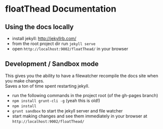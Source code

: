 floatThead Documentation
==========

## Using the docs locally

  - install jekyll: http://jekyllrb.com/
  - from the root project dir run `jekyll serve`
  - open `http://localhost:9002/floatThead/` in your browser

## Development / Sandbox mode

This gives you the ability to have a filewatcher recompile the docs site when you make changes.  
Saves a ton of time spent restarting jekyll. 

  - run the following commands in the project root (of the gh-pages branch)
  - `npm install grunt-cli -g`   (yeah this is old!)
  - `npm install` 
  - `grunt sandbox` to start the jekyll server and file watcher
  - start making changes and see them immediately in your browser at `http://localhost:9002/floatThead/`
